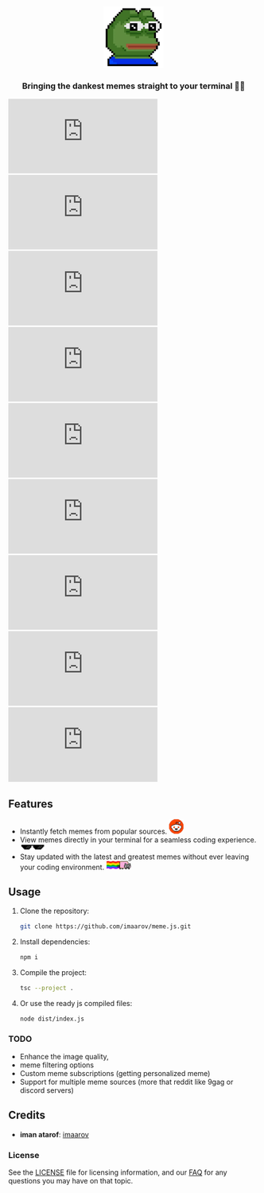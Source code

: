 <p align="center">
  <a href="#"><img src="./img/pepe.webp" width="120" alt="meme.js Logo" /></a>
</p>
<h3 align="center">Bringing the dankest memes straight to your terminal 🤖🔥</h3>

[![GitHub stars](https://img.shields.io/github/stars/imaarov/meme.js?style=social)](https://github.com/imaarov/meme.js/stargazers) [![License](https://img.shields.io/github/license/imaarov/meme.js?style=flat-square&color=blue)](https://github.com/imaarov/meme.js/blob/main/LICENSE) [![Contributors](https://img.shields.io/github/contributors/imaarov/meme.js?style=flat-square&color=green)](https://github.com/imaarov/meme.js/graphs/contributors) [![Last Commit](https://img.shields.io/github/last-commit/imaarov/meme.js?style=flat-square&color=orange)](https://github.com/imaarov/meme.js/commits/main)  [![GitHub issues](https://img.shields.io/github/issues/imaarov/meme.js?style=flat-square&color=red)](https://github.com/imaarov/meme.js/issues)
[![GitHub pull requests](https://img.shields.io/github/issues-pr/imaarov/meme.js?style=flat-square&color=purple)](https://github.com/imaarov/meme.js/pulls)
[![GitHub forks](https://img.shields.io/github/forks/imaarov/meme.js?style=flat-square&color=yellow)](https://github.com/imaarov/meme.js/network/members)
[![GitHub watchers](https://img.shields.io/github/watchers/imaarov/meme.js?style=flat-square&color=lightblue)](https://github.com/imaarov/meme.js/watchers)
[![GitHub release](https://img.shields.io/github/release/imaarov/meme.js?style=flat-square&color=darkblue)](https://github.com/imaarov/meme.js/releases)


## Features 
- Instantly fetch memes from popular sources.  <img src="img/r.png" alt="Icon" width="30"/>
- View memes directly in your terminal for a seamless coding experience. <img src="img/sung.png" alt="Icon" width="50" />
- Stay updated with the latest and greatest memes without ever leaving your coding environment. <img src="img/nyan-cat.png" alt="Icon" width="50" />

## Usage
1. Clone the repository:
   ```bash
   git clone https://github.com/imaarov/meme.js.git
   ```
2. Install dependencies:
   ```bash
   npm i
   ```
3. Compile the project:
    ```bash
   tsc --project . 
   ```
4. Or use the ready js compiled files:
    ```bash
   node dist/index.js 
   ```

### TODO
- Enhance the image quality,
- meme filtering options
- Custom meme subscriptions (getting personalized meme)
- Support for multiple meme sources (more that reddit like 9gag or discord servers)

## Credits

- **iman atarof**: [imaarov](https://github.com/imaarov)

### License

See the [LICENSE](#) file for licensing information, and our [FAQ](#) for any questions you may have on that topic.

